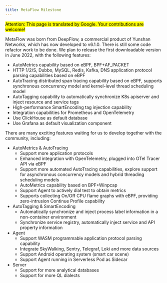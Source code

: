 ```yaml
---
title: MetaFlow Milestone
---
```


<mark>Attention: This page is translated by Google. Your contributions are welcome!</mark>

MetaFlow was born from DeepFlow, a commercial product of Yunshan Networks, which has now developed to v6.1.0. There is still some code refactor work to be done. We plan to release the first downloadable version in June 2022, with the following features:
- AutoMetrics capability based on eBPF, BPF+AF\_PACKET
- HTTP 1/2/S, Dubbo, MySQL, Redis, Kafka, DNS application protocol parsing capabilities based on eBPF
- AutoTracing distributed span tracing capability based on eBPF, supports synchronous concurrency model and kernel-level thread scheduling model
- AutoTagging capability to automatically synchronize K8s apiserver and inject resource and service tags
- High-performance SmartEncoding tag injection capability
- Integration capabilities for Prometheus and OpenTelemetry
- Use ClickHouse as default database
- Use Grafana as default visualization component

There are many exciting features waiting for us to develop together with the community, including:
- AutoMetrics & AutoTracing
  - Support more application protocols
  - Enhanced integration with OpenTelemetry, plugged into OTel Tracer API via eBPF
  - Support more automated AutoTracing capabilities, explore support for asynchronous concurrency models and hybrid threading scheduling models
  - AutoMetrics capability based on BPF+Winpcap
  - Support Agent to actively dial test to obtain metrics
  - Supports collecting On/Off CPU flame graphs with eBPF, providing zero-intrusion Continue Profile capability
- AutoTagging & SmartEncoding
  - Automatically synchronize and inject process label information in a non-container environment
  - Synchronize service registry, automatically inject service and API property information
- Agent
  - Support WASM programmable application protocol parsing capability
  - Integrate SkyWalking, Sentry, Telegraf, Loki and more data sources
  - Support Android operating system (smart car scene)
  - Support Agent running in Serverless Pod as Sidecar
- Server
  - Support for more analytical databases
  - Support for more QL dialects
